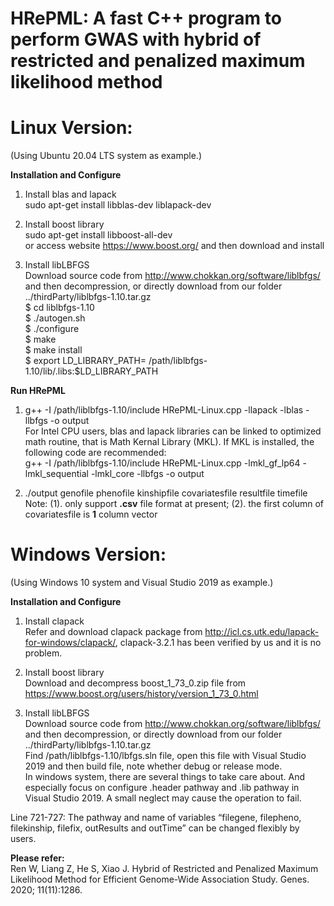 # HRePML: A fast C++ program to perform GWAS with hybrid of restricted and penalized maximum likelihood method

# Linux Version:
(Using Ubuntu 20.04 LTS system as example.)

**Installation and Configure**
1.	Install blas and lapack\
sudo apt-get install libblas-dev liblapack-dev

2.	Install boost library\
sudo apt-get install libboost-all-dev\
or access website https://www.boost.org/ and then download and install

3.	Install libLBFGS\
Download source code from http://www.chokkan.org/software/liblbfgs/ and then decompression, or directly download from our folder ../thirdParty/liblbfgs-1.10.tar.gz\
$ cd liblbfgs-1.10\
$ ./autogen.sh\
$ ./configure\
$ make\
$ make install\
$ export LD_LIBRARY_PATH= /path/liblbfgs-1.10/lib/.libs:$LD_LIBRARY_PATH

**Run HRePML**

1.	g++ -I /path/liblbfgs-1.10/include HRePML-Linux.cpp -llapack -lblas -llbfgs -o output\
For Intel CPU users, blas and lapack libraries can be linked to optimized math routine, that is Math Kernal Library (MKL). If MKL is installed, the following code are recommended:\
g++ -I /path/liblbfgs-1.10/include HRePML-Linux.cpp -lmkl_gf_lp64 -lmkl_sequential -lmkl_core -llbfgs -o output

2.	./output genofile phenofile kinshipfile covariatesfile resultfile timefile\
Note: (1). only support **.csv** file format at present; (2). the first column of covariatesfile is **1** column vector



# Windows Version:
(Using Windows 10 system and Visual Studio 2019 as example.)

**Installation and Configure**

1.	Install clapack\
Refer and download clapack package from http://icl.cs.utk.edu/lapack-for-windows/clapack/, clapack-3.2.1 has been verified by us and it is no problem.

2.	Install boost library\
Download and decompress boost_1_73_0.zip file from https://www.boost.org/users/history/version_1_73_0.html

3.	Install libLBFGS\
Download source code from http://www.chokkan.org/software/liblbfgs/ and then decompression, or directly download from our folder ../thirdParty/liblbfgs-1.10.tar.gz\
Find /path/liblbfgs-1.10/lbfgs.sln file, open this file with Visual Studio 2019 and then build file, note whether debug or release mode.\
In windows system, there are several things to take care about. And especially focus on configure .header pathway and .lib pathway in Visual Studio 2019. A small neglect may cause the operation to fail. 

Line 721-727: The pathway and name of variables “filegene, filepheno, filekinship, filefix, outResults and outTime” can be changed flexibly by users.

**Please refer:**\
Ren W, Liang Z, He S, Xiao J. Hybrid of Restricted and Penalized Maximum Likelihood Method for Efficient Genome-Wide Association Study. Genes. 2020; 11(11):1286.
